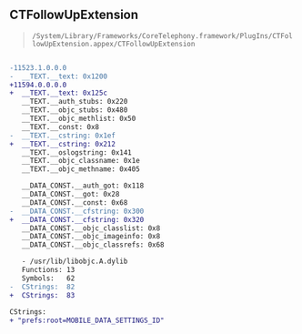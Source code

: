 ## CTFollowUpExtension

> `/System/Library/Frameworks/CoreTelephony.framework/PlugIns/CTFollowUpExtension.appex/CTFollowUpExtension`

```diff

-11523.1.0.0.0
-  __TEXT.__text: 0x1200
+11594.0.0.0.0
+  __TEXT.__text: 0x125c
   __TEXT.__auth_stubs: 0x220
   __TEXT.__objc_stubs: 0x480
   __TEXT.__objc_methlist: 0x50
   __TEXT.__const: 0x8
-  __TEXT.__cstring: 0x1ef
+  __TEXT.__cstring: 0x212
   __TEXT.__oslogstring: 0x141
   __TEXT.__objc_classname: 0x1e
   __TEXT.__objc_methname: 0x405

   __DATA_CONST.__auth_got: 0x118
   __DATA_CONST.__got: 0x28
   __DATA_CONST.__const: 0x68
-  __DATA_CONST.__cfstring: 0x300
+  __DATA_CONST.__cfstring: 0x320
   __DATA_CONST.__objc_classlist: 0x8
   __DATA_CONST.__objc_imageinfo: 0x8
   __DATA_CONST.__objc_classrefs: 0x68

   - /usr/lib/libobjc.A.dylib
   Functions: 13
   Symbols:   62
-  CStrings:  82
+  CStrings:  83
 
CStrings:
+ "prefs:root=MOBILE_DATA_SETTINGS_ID"

```

